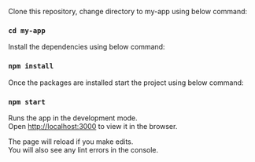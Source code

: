 Clone this repository, change directory to my-app using below command:
### `cd my-app`

Install the dependencies using below command:
### `npm install`

Once the packages are installed start the project using below command:
### `npm start`

Runs the app in the development mode.\
Open [http://localhost:3000](http://localhost:3000) to view it in the browser.

The page will reload if you make edits.\
You will also see any lint errors in the console.

